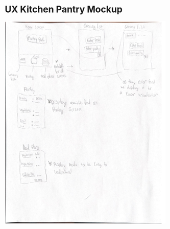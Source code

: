 
<html lang="en">
<head>
    <title>UX Kitchen Pantry Mockup</title>
</head>
<body>
    <h1>UX Kitchen Pantry Mockup</h1>
    <img src="https://github.com/ChicoState/ux-kitchen-pantry/raw/main/sketches/mock%20up.jpeg" alt="UX Kitchen Pantry Mockup">
</body>
</html>
